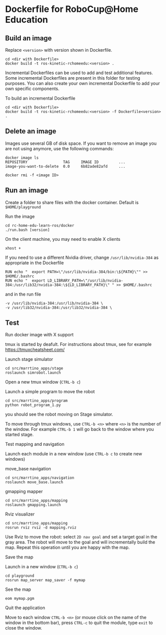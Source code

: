 # Dockerfile for RoboCup@Home Education

## Build an image

Replace `<version>` with version shown in Dockerfile.


    cd <dir with Dockerfile>
    docker build -t ros-kinetic-rchomeedu:<version> .


Incremental Dockerfiles can be used to add and test additional features.
Some incremental Dockerfiles are present in this folder for testing purposes.
You can also create your own incremental Dockerfile to add your own specific 
components.

To build an incremental Dockerfile
 
    cd <dir with Dockerfile>
    docker build -t ros-kinetic-rchomeedu:<version> -f Dockerfile<version> .


## Delete an image

Images use several GB of disk space. If you want to remove an image you are
not using anymore, use the following commands:

    docker image ls
    REPOSITORY                TAG     IMAGE ID         ...
    image-you-want-to-delete  0.0     6b82ade82afd     ...
    
    docker rmi -f <image ID>



## Run an image 

Create a folder to share files with the docker container.
Default is `$HOME/playground`

Run the image

    cd rc-home-edu-learn-ros/docker
    ./run.bash [version]

On the client machine, you may need to enable X clients

    xhost +

If you need to use a different Nvidia driver, change `/usr/lib/nvidia-384`
as appropriate in the Dockerfile

    RUN echo "  export PATH=\"/usr/lib/nvidia-384/bin:\${PATH}\"" >> $HOME/.bashrc
    RUN echo "  export LD_LIBRARY_PATH=\"/usr/lib/nvidia-384:/usr/lib32/nvidia-384:\${LD_LIBRARY_PATH}\" " >> $HOME/.bashrc

and in the run file 

    -v /usr/lib/nvidia-384:/usr/lib/nvidia-384 \
    -v /usr/lib32/nvidia-384:/usr/lib32/nvidia-384 \


## Test

Run docker image with X support

tmux is started by deafult.
For instructions about tmux, see for example https://tmuxcheatsheet.com/

Launch stage simulator

    cd src/marrtino_apps/stage
    roslaunch simrobot.launch

Open a new tmux window (`CTRL-b c`)

Launch a simple program to move the robot

    cd src/marrtino_apps/program
    python robot_program_1.py
    
you should see the robot moving on Stage simulator.

To move through tmux windows, use `CTRL-b <n>` where `<n>` is the number of the window.
For example `CTRL-b 1` will go back to the window where you started stage.


Test mapping and navigation


Launch each module in a new window (use `CTRL-b c` to create new windows)

move_base navigation

    cd src/marrtino_apps/navigation
    roslaunch move_base.launch

gmapping mapper

    cd src/marrtino_apps/mapping
    roslaunch gmapping.launch

Rviz visualizer

    cd src/marrtino_apps/mapping
    rosrun rviz rviz -d mapping.rviz


Use Rviz to move the robot: select `2D nav goal` and set a target goal in the gray area.
The robot will move to the goal and will incrementally build the map.
Repeat this operation until you are happy with the map.

Save the map

Launch in a new window (`CTRL-b c`)

    cd playground
    rosrun map_server map_saver -f mymap

See the map

    eom mymap.pgm

Quit the application

Move to each window `CTRL-b <n>` (or mouse click on the name of the window
in the bottom bar), press `CTRL-c` to quit the module, type `exit` to close
the window.




